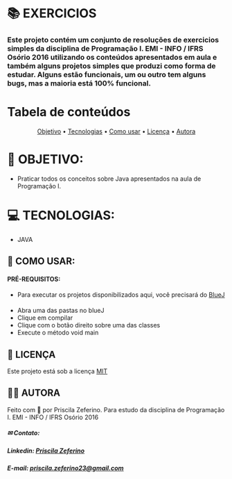 # 📚 EXERCICIOS


### Este projeto contém um conjunto de resoluções de exercicios simples da disciplina de Programação I. EMI - INFO / IFRS Osório 2016 utilizando os conteúdos apresentados em aula e também alguns projetos simples que produzi como forma de estudar. Alguns estão funcionais, um ou outro tem alguns bugs, mas a maioria está 100% funcional. 

Tabela de conteúdos
=================

<p align="center">
 <a href="#-objetivo">Objetivo</a> •
 <a href="#-tecnologias">Tecnologias</a> • 
 <a href="#-como-usar">Como usar</a> • 
 <a href="#-licença">Licença</a> • 
 <a href="#-autora">Autora</a>

</p>

# 🚀 OBJETIVO: 
 
 - Praticar todos os conceitos sobre Java apresentados na aula de Programação I.

# 💻 TECNOLOGIAS:
 
 - JAVA

## 📢 COMO USAR:

#### PRÉ-REQUISITOS: 
  
  - Para executar os projetos disponibilizados aqui, você precisará do <a href="https://www.bluej.org/">BlueJ</a>

####
  
  - Abra uma das pastas no blueJ
  - Clique em compilar
  - Clique com o botão direito sobre uma das classes
  - Execute o método void main
  
## 📃 LICENÇA
Este projeto está sob a licença <a href="https://github.com/PriscilaZeferino/Proffy/blob/master/LICENSE">MIT</a>

## 👧🏻 AUTORA

 Feito com 🧡 por Priscila Zeferino.
 Para estudo da disciplina de Programação I. EMI - INFO / IFRS Osório 2016 
 
##### ✉ Contato:

##### Linkedin: <a href="https://www.linkedin.com/in/priscila-zeferino-594b5b175/"> Priscila Zeferino</a>
##### E-mail: priscila.zeferino23@gmail.com
